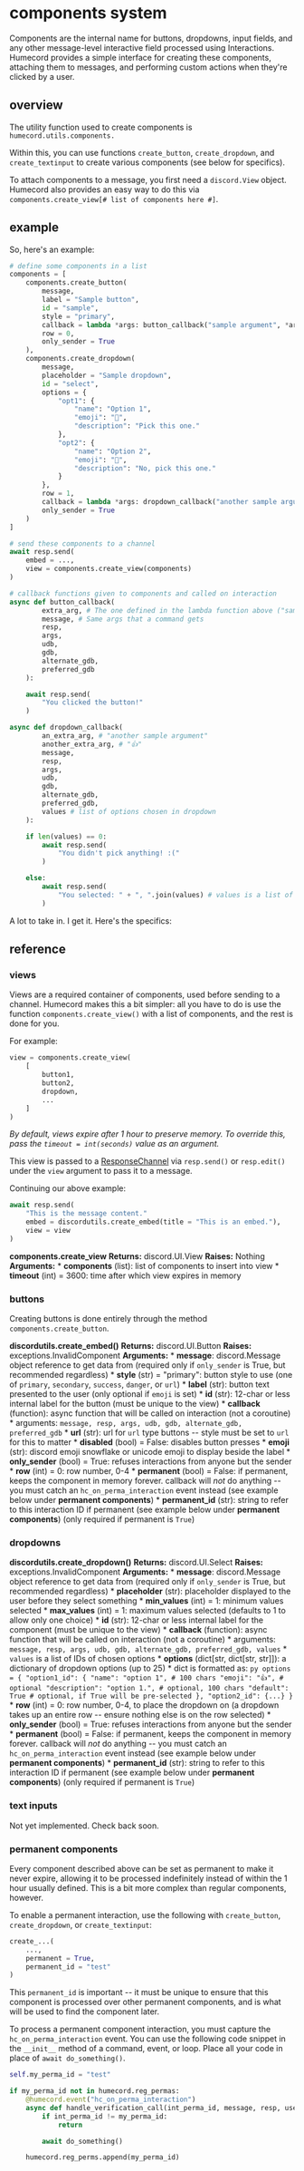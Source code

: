 # components system

Components are the internal name for buttons, dropdowns, input fields, and any other message-level interactive field processed using Interactions. Humecord provides a simple interface for creating these components, attaching them to messages, and performing custom actions when they're clicked by a user. 

## overview

The utility function used to create components is `humecord.utils.components.`

Within this, you can use functions `create_button`, `create_dropdown`, and `create_textinput` to create various components (see below for specifics).

To attach components to a message, you first need a `discord.View` object. Humecord also provides an easy way to do this via `components.create_view[# list of components here #]`.

## example

So, here's an example:

```py
# define some components in a list
components = [
    components.create_button(
        message,
        label = "Sample button",
        id = "sample",
        style = "primary",
        callback = lambda *args: button_callback("sample argument", *args),
        row = 0,
        only_sender = True
    ),
    components.create_dropdown(
        message,
        placeholder = "Sample dropdown",
        id = "select",
        options = {
            "opt1": {
                "name": "Option 1",
                "emoji": "🤌",
                "description": "Pick this one."
            },
            "opt2": {
                "name": "Option 2",
                "emoji": "🤨",
                "description": "No, pick this one."
            }
        },
        row = 1,
        callback = lambda *args: dropdown_callback("another sample argument", "👍", *args),
        only_sender = True
    )
]

# send these components to a channel
await resp.send(
    embed = ...,
    view = components.create_view(components)
)

# callback functions given to components and called on interaction
async def button_callback(
        extra_arg, # The one defined in the lambda function above ("sample argument")
        message, # Same args that a command gets
        resp,
        args,
        udb,
        gdb,
        alternate_gdb,
        preferred_gdb
    ):

    await resp.send(
        "You clicked the button!"
    )

async def dropdown_callback(
        an_extra_arg, # "another sample argument"
        another_extra_arg, # "👍"
        message,
        resp,
        args,
        udb,
        gdb,
        alternate_gdb,
        preferred_gdb,
        values # list of options chosen in dropdown
    ):

    if len(values) == 0:
        await resp.send(
            "You didn't pick anything! :("
        )

    else:
        await resp.send(
            "You selected: " + ", ".join(values) # values is a list of option ids (the name of the dicts passed in 'options' arg to create_dropdown)
        )
```

A lot to take in. I get it. Here's the specifics:

## reference

### views

Views are a required container of components, used before sending to a channel. Humecord makes this a bit simpler: all you have to do is use the function `components.create_view()` with a list of components, and the rest is done for you.

For example:
```py
view = components.create_view(
    [
        button1,
        button2,
        dropdown,
        ...
    ]
)
```

*By default, views expire after 1 hour to preserve memory. To override this, pass the `timeout = int(seconds)` value as an argument.*

This view is passed to a [ResponseChannel](../classes/responsechannels.md) via `resp.send()` or `resp.edit()` under the `view` argument to pass it to a message.

Continuing our above example:

```py
await resp.send(
    "This is the message content."
    embed = discordutils.create_embed(title = "This is an embed."),
    view = view
)
```

__**components.create_view**__
**Returns:** discord.UI.View
**Raises:** Nothing
**Arguments:**
    * **components** (list): list of components to insert into view
    * **timeout** (int) = 3600: time after which view expires in memory

### buttons

Creating buttons is done entirely through the method `components.create_button`.

__**discordutils.create_embed()**__
**Returns:** discord.UI.Button
**Raises:** exceptions.InvalidComponent
**Arguments:**
    * **message**: discord.Message object reference to get data from (required only if `only_sender` is True, but recommended regardless)
    * **style** (str) = "primary": button style to use (one of `primary`, `secondary`, `success`, `danger`, or `url`)
    * **label** (str): button text presented to the user (only optional if `emoji` is set)
    * **id** (str): 12-char or less internal label for the button (must be unique to the view)
    * **callback** (function): async function that will be called on interaction (not a coroutine)
        * arguments: `message, resp, args, udb, gdb, alternate_gdb, preferred_gdb`
    * **url** (str): url for `url` type buttons -- style must be set to `url` for this to matter
    * **disabled** (bool) = False: disables button presses
    * **emoji** (str): discord emoji snowflake or unicode emoji to display beside the label
    * **only_sender** (bool) = True: refuses interactions from anyone but the sender
    * **row** (int) = 0: row number, 0-4
    * **permanent** (bool) = False: if permanent, keeps the component in memory forever. callback will *not* do anything -- you must catch an `hc_on_perma_interaction` event instead (see example below under **permanent components**)
    * **permanent_id** (str): string to refer to this interaction ID if permanent (see example below under **permanent components**) (only required if permanent is `True`)

### dropdowns

__**discordutils.create_dropdown()**__
**Returns:** discord.UI.Select
**Raises:** exceptions.InvalidComponent
**Arguments:**
    * **message**: discord.Message object reference to get data from (required only if `only_sender` is True, but recommended regardless)
    * **placeholder** (str): placeholder displayed to the user before they select something
    * **min_values** (int) = 1: minimum values selected
    * **max_values** (int) = 1: maximum values selected (defaults to 1 to allow only one choice)
    * **id** (str): 12-char or less internal label for the component (must be unique to the view)
    * **callback** (function): async function that will be called on interaction (not a coroutine)
        * arguments: `message, resp, args, udb, gdb, alternate_gdb, preferred_gdb, values`
        * `values` is a list of IDs of chosen options
    * **options** (dict[str, dict[str, str]]): a dictionary of dropdown options (up to 25)
        * dict is formatted as:
        ```py
        options = {
            "option1_id": {
                "name": "option 1", # 100 chars
                "emoji": "👍", # optional
                "description": "option 1.", # optional, 100 chars
                "default": True # optional, if True will be pre-selected
            },
            "option2_id": {...}
        }```
    * **row** (int) = 0: row number, 0-4, to place the dropdown on (a dropdown takes up an entire row -- ensure nothing else is on the row selected)
    * **only_sender** (bool) = True: refuses interactions from anyone but the sender
    * **permanent** (bool) = False: if permanent, keeps the component in memory forever. callback will *not* do anything -- you must catch an `hc_on_perma_interaction` event instead (see example below under **permanent components**)
    * **permanent_id** (str): string to refer to this interaction ID if permanent (see example below under **permanent components**) (only required if permanent is `True`)

### text inputs

Not yet implemented. Check back soon.

### permanent components

Every component described above can be set as permanent to make it never expire, allowing it to be processed indefinitely instead of within the 1 hour usually defined. This is a bit more complex than regular components, however.

To enable a permanent interaction, use the following with `create_button`, `create_dropdown`, or `create_textinput`:
```py
create_...(
    ...,
    permanent = True,
    permanent_id = "test"
)
```
This `permanent_id` is important -- it must be unique to ensure that this component is processed over other permanent components, and is what will be used to find the component later.

To process a permanent component interaction, you must capture the `hc_on_perma_interaction` event. You can use the following code snippet in the `__init__` method of a command, event, or loop. Place all your code in place of `await do_something()`.
```py
self.my_perma_id = "test"

if my_perma_id not in humecord.reg_permas:
    @humecord.event("hc_on_perma_interaction")
    async def handle_verification_call(int_perma_id, message, resp, user, udb, gdb):
        if int_perma_id != my_perma_id:
            return

        await do_something()

    humecord.reg_perms.append(my_perma_id)
```